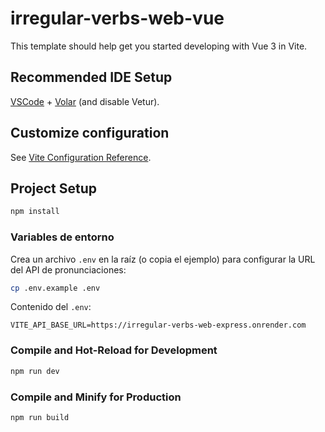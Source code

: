 # irregular-verbs-web-vue

This template should help get you started developing with Vue 3 in Vite.

## Recommended IDE Setup

[VSCode](https://code.visualstudio.com/) + [Volar](https://marketplace.visualstudio.com/items?itemName=Vue.volar) (and disable Vetur).

## Customize configuration

See [Vite Configuration Reference](https://vite.dev/config/).

## Project Setup

```sh
npm install
```

### Variables de entorno

Crea un archivo `.env` en la raíz (o copia el ejemplo) para configurar la URL del API de pronunciaciones:

```sh
cp .env.example .env
```

Contenido del `.env`:

```
VITE_API_BASE_URL=https://irregular-verbs-web-express.onrender.com
```

### Compile and Hot-Reload for Development

```sh
npm run dev
```

### Compile and Minify for Production

```sh
npm run build
```
